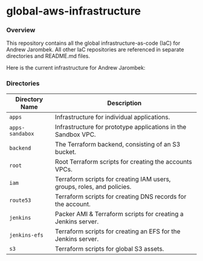 # global-aws-infrastructure

### Overview

This repository contains all the global infrastructure-as-code (IaC) for Andrew Jarombek.  All other IaC
repositories are referenced in separate directories and README.md files.

Here is the current infrastructure for Andrew Jarombek:

### Directories

| Directory Name    | Description                                                                 |
|-------------------|-----------------------------------------------------------------------------|
| `apps`            | Infrastructure for individual applications.                                 |
| `apps-sandabox`   | Infrastructure for prototype applications in the Sandbox VPC.               |
| `backend`         | The Terraform backend, consisting of an S3 bucket.                          |
| `root`            | Root Terraform scripts for creating the accounts VPCs.                      |
| `iam`             | Terraform scripts for creating IAM users, groups, roles, and policies.      |
| `route53`         | Terraform scripts for creating DNS records for the account.                 |
| `jenkins`         | Packer AMI & Terraform scripts for creating a Jenkins server.               |
| `jenkins-efs`     | Terraform scripts for creating an EFS for the Jenkins server.               |
| `s3`              | Terraform scripts for global S3 assets.                                     |